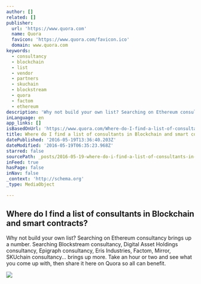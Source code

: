 ```yaml
---
author: []
related: []
publisher:
  url: 'https://www.quora.com'
  name: Quora
  favicon: 'https://www.quora.com/favicon.ico'
  domain: www.quora.com
keywords:
  - consultancy
  - blockchain
  - list
  - vendor
  - partners
  - skuchain
  - blockstream
  - quora
  - factom
  - ethereum
description: 'Why not build your own list? Searching on Ethereum consultancy brings up a number. Searching Blockstream consultancy, Digital Asset Holdings consultancy, Epigraph consultancy, Eris Industries, Factom, Mirror, SKUchain consultancy... brings up more. Take an hour or two and see what you come up with, then share it here on Quora so all can benefit.'
inLanguage: en
app_links: []
isBasedOnUrl: 'https://www.quora.com/Where-do-I-find-a-list-of-consultants-in-Blockchain-and-smart-contracts'
title: Where do I find a list of consultants in Blockchain and smart contracts?
datePublished: '2016-05-19T13:36:40.203Z'
dateModified: '2016-05-19T06:35:23.968Z'
starred: false
sourcePath: _posts/2016-05-19-where-do-i-find-a-list-of-consultants-in-blockchain-and-smar.md
inFeed: true
hasPage: false
inNav: false
_context: 'http://schema.org'
_type: MediaObject

---
```

<article style=""><h1>Where do I find a list of consultants in Blockchain and smart contracts?</h1><p>Why not build your own list? Searching on Ethereum consultancy brings up a number. Searching Blockstream consultancy, Digital Asset Holdings consultancy, Epigraph consultancy, Eris Industries, Factom, Mirror, SKUchain consultancy... brings up more. Take an hour or two and see what you come up with, then share it here on Quora so all can benefit.</p><img src="https://qsf.is.quoracdn.net/-images.new_grid.fb_share_default.pnge6dde9cfa6e03c43.png" /></article>